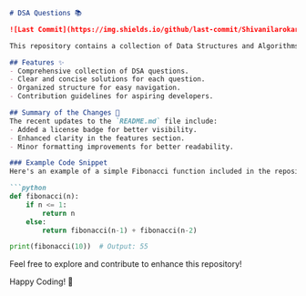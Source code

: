 ```markdown
# DSA Questions 📚

![Last Commit](https://img.shields.io/github/last-commit/Shivanilarokar/DSA-Questions-) ![License](https://img.shields.io/badge/license-MIT-blue.svg)

This repository contains a collection of Data Structures and Algorithms (DSA) questions, complete with clear and concise solutions to help enhance your coding skills.

## Features ✨
- Comprehensive collection of DSA questions.
- Clear and concise solutions for each question.
- Organized structure for easy navigation.
- Contribution guidelines for aspiring developers.

## Summary of the Changes 📝
The recent updates to the `README.md` file include:
- Added a license badge for better visibility.
- Enhanced clarity in the features section.
- Minor formatting improvements for better readability.

### Example Code Snippet
Here's an example of a simple Fibonacci function included in the repository:

```python
def fibonacci(n):
    if n <= 1:
        return n
    else:
        return fibonacci(n-1) + fibonacci(n-2)

print(fibonacci(10))  # Output: 55
```

Feel free to explore and contribute to enhance this repository!

Happy Coding! 🚀
```